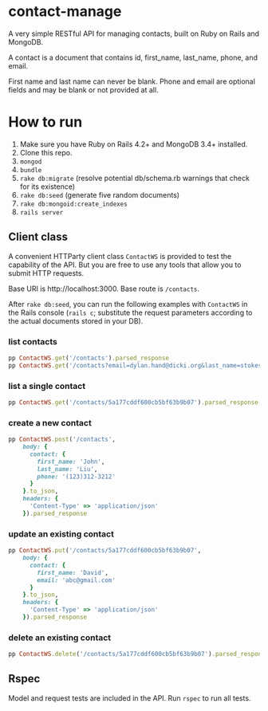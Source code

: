 # contact-manage

A very simple RESTful API for managing contacts, built on Ruby on Rails and MongoDB.

A contact is a document that contains id, first_name, last_name, phone, and email.

First name and last name can never be blank. Phone and email are optional fields and may be blank or not provided at all.

# How to run
1. Make sure you have Ruby on Rails 4.2+ and MongoDB 3.4+ installed.
1. Clone this repo.
1. `mongod`
1. `bundle`
1. `rake db:migrate` (resolve potential db/schema.rb warnings that check for its existence)
1. `rake db:seed` (generate five random documents)
1. `rake db:mongoid:create_indexes`
1. `rails server`

## Client class
A convenient HTTParty client class `ContactWS` is provided to test the capability of the API. But you are free to use any tools that allow you to submit HTTP requests.  

Base URI is http://localhost:3000. Base route is `/contacts`.

After `rake db:seed`, you can run the following examples with `ContactWS` in the Rails console (`rails c`; substitute the request parameters according to the actual documents stored in your DB).

### list contacts
```ruby
pp ContactWS.get('/contacts').parsed_response
pp ContactWS.get('/contacts?email=dylan.hand@dicki.org&last_name=stokes').parsed_response
```

### list a single contact
```ruby
pp ContactWS.get('/contacts/5a177cddf600cb5bf63b9b07').parsed_response
```

### create a new contact
```ruby
pp ContactWS.post('/contacts',
    body: {
      contact: {
        first_name: 'John',
        last_name: 'Liu',
        phone: '(123)312-3212'
      }
    }.to_json,
    headers: {
      'Content-Type' => 'application/json'
    }).parsed_response
```

### update an existing contact
```ruby
pp ContactWS.put('/contacts/5a177cddf600cb5bf63b9b07',
    body: {
      contact: {
        first_name: 'David',
        email: 'abc@gmail.com'
      }
    }.to_json,
    headers: {
      'Content-Type' => 'application/json'
    }).parsed_response
```

### delete an existing contact
```ruby
pp ContactWS.delete('/contacts/5a177cddf600cb5bf63b9b07').parsed_response
```

## Rspec
Model and request tests are included in the API. Run `rspec` to run all tests.